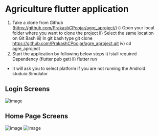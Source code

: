 # Agriculture flutter application
1) Take a clone from Github (https://github.com/PrakashCPoojar/agre_aproject/)
  i) Open your local folder where you want to clone the project
  ii) Select the same location on Git Bash
  iii) In git bash type git clone https://github.com/PrakashCPoojar/agre_aproject.git
  iv) cd agre_aproject
2) Start the application by following below steps
   i) Istall required Dependency (flutter pub get)
   ii) flutter run

* It will ask you to select platform if you are not running the Android studuio Simulator

## Login Screens
![image](https://github.com/PrakashCPoojar/agre_aproject/assets/126979638/afab6e0d-4fa7-4bcd-a66c-1b44683c1aff)

## Home Page Screens
![image](https://github.com/PrakashCPoojar/agre_aproject/assets/126979638/b0b96081-ddc9-4294-a1b6-ac9a00293314)
![image](https://github.com/PrakashCPoojar/agre_aproject/assets/126979638/86ab3c0a-d9ff-4ba3-bdb7-8481e89fc264)





